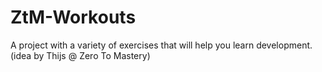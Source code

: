 # ZtM-Workouts
A project with a variety of exercises that will help you learn development. 
(idea by Thijs @ Zero To Mastery)
